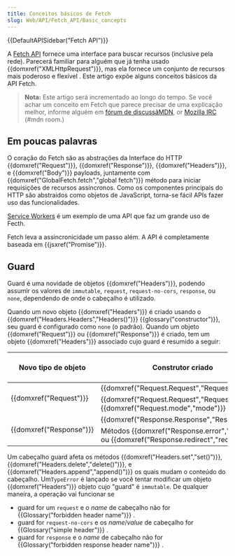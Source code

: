 ```yaml
---
title: Conceitos básicos de Fetch
slug: Web/API/Fetch_API/Basic_concepts
---
```

{{DefaultAPISidebar("Fetch API")}}

A [Fetch API](/pt-BR/docs/Web/API/Fetch_API) fornece uma interface para buscar recursos (inclusive pela rede). Parecerá familiar para alguém que já tenha usado {{domxref("XMLHttpRequest")}}, mas ela fornece um conjunto de recursos mais poderoso e flexível . Este artigo expõe alguns conceitos básicos da API Fetch.

> **Nota:** Este artigo será incrementado ao longo do tempo. Se você achar um conceito em Fetch que parece precisar de uma explicação melhor, informe alguém em [fórum de discussãMDN](https://discourse.mozilla-community.org/c/mdn), or [Mozilla IRC](https://wiki.mozilla.org/IRC) (#mdn room.)

## Em poucas palavras

O coração do Fetch são as abstrações da Interface do HTTP {{domxref("Request")}}, {{domxref("Response")}}, {{domxref("Headers")}}, e {{domxref("Body")}} payloads, juntamente com {{domxref("GlobalFetch.fetch","global fetch")}} método para iniciar requisições de recursos assíncronos. Como os componentes principais do HTTP são abstraidos como objetos de JavaScript, torna-se fácil APIs fazer uso das funcionalidades.

[Service Workers](/pt-BR/docs/Web/API/ServiceWorker_API) é um exemplo de uma API que faz um grande uso de Fecth.

Fetch leva a assincronicidade um passo além. A API é completamente baseada em {{jsxref("Promise")}}.

## Guard

Guard é uma novidade de objetos {{domxref("Headers")}}, podendo assumir os valores de `immutable`, `request`, `request-no-cors`, `response`, ou `none`, dependendo de onde o cabeçalho é utilizado.

Quando um novo objeto {{domxref("Headers")}} é criado usando o {{domxref("Headers.Headers","Headers()")}} {{glossary("constructor")}}, seu guard é configurado como `none` (o padrão). Quando um objeto {{domxref("Request")}} ou {{domxref("Response")}} é criado, tem um objeto {{domxref("Headers")}} associado cujo guard é resumido a seguir:

<table class="standard-table">
  <thead>
    <tr>
      <th scope="row">Novo tipo de objeto</th>
      <th scope="col">Construtor criado</th>
      <th scope="col">
        Configuração guard associada ao objeto {{domxref("Headers")}}
      </th>
    </tr>
  </thead>
  <tbody>
    <tr>
      <td rowspan="2">{{domxref("Request")}}</td>
      <td>{{domxref("Request.Request","Request()")}}</td>
      <td><code>request</code></td>
    </tr>
    <tr>
      <td>
        {{domxref("Request.Request","Request()")}} com
        {{domxref("Request.mode","mode")}} de <code>no-cors</code>
      </td>
      <td><code>request-no-cors</code></td>
    </tr>
    <tr>
      <td rowspan="2">{{domxref("Response")}}</td>
      <td>{{domxref("Response.Response","Response()")}}</td>
      <td><code>response</code></td>
    </tr>
    <tr>
      <td>
        Métodos {{domxref("Response.error","error()")}} ou
        {{domxref("Response.redirect","redirect()")}}
      </td>
      <td><code>immutable</code></td>
    </tr>
  </tbody>
</table>

Um cabeçalho guard afeta os métodos {{domxref("Headers.set","set()")}}, {{domxref("Headers.delete","delete()")}}, e {{domxref("Headers.append","append()")}} os quais mudam o conteúdo do cabeçalho. Um`TypeError` é lançado se você tentar modificar um objeto {{domxref("Headers")}} objeto cujo "guard" é `immutable`. De qualquer maneira, a operação vai funcionar se

- guard for um `request` e o _name_ de cabeçalho não for {{Glossary("forbidden header name")}} .
- guard for `request-no-cors` e os _name_/_value_ de cabeçalho for {{Glossary("simple header")}} .
- guard for `response` e o _name_ de cabeçalho não for {{Glossary("forbidden response header name")}} .
